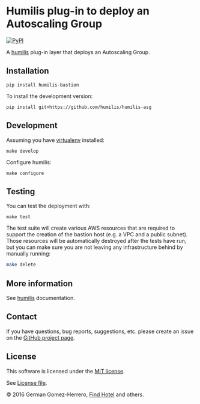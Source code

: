Humilis plug-in to deploy an Autoscaling Group
===================================================

[![PyPI](https://img.shields.io/pypi/v/humilis-asg.svg?style=flat)](https://pypi.python.org/pypi/humilis-bastion)

A [humilis][humilis] plug-in layer that deploys an Autoscaling Group. 

[humilis]: https://github.com/humilis/humilis


## Installation


```
pip install humilis-bastion
```


To install the development version:

```
pip install git+https://github.com/humilis/humilis-asg
```


## Development

Assuming you have [virtualenv][venv] installed:

[venv]: https://virtualenv.readthedocs.org/en/latest/

```
make develop
```

Configure humilis:

```
make configure
```


## Testing

You can test the deployment with:

```
make test
```

The test suite will create various AWS resources that are required to support
the creation of the bastion host (e.g. a VPC and a public subnet). Those
resources will be automatically destroyed after the tests have run, but you
can make sure you are not leaving any infrastructure behind by manually
running:

```bash
make delete
```


## More information

See [humilis][humilis] documentation.

[humilis]: https://github.com//humilis/blob/master/README.md


## Contact

If you have questions, bug reports, suggestions, etc. please create an issue on
the [GitHub project page][github].

[github]: http://github.com/humilis/humilis-asg


## License

This software is licensed under the [MIT license][mit].

[mit]: http://en.wikipedia.org/wiki/MIT_License

See [License file][LICENSE].

[LICENSE]: https://github.com/humilis/humilis-bastion/blob/master/LICENSE.txt


© 2016 German Gomez-Herrero, [Find Hotel][fh] and others.

[fh]: http://company.findhotel.net
